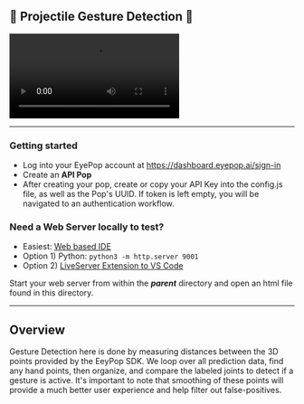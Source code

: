 ## 🚀 Projectile Gesture Detection 🚀

<video src="./imgs/spider.github.mp4" controls></video>

---

### Getting started

- Log into your EyePop account at https://dashboard.eyepop.ai/sign-in
- Create an **API Pop**
- After creating your pop, create or copy your API Key into the config.js file, as well as the Pop's UUID. If token is left empty, you will be navigated to an authentication workflow.

### Need a Web Server locally to test?

- Easiest: [Web based IDE](https://replit.com/)
- Option 1) Python: `python3 -m http.server 9001`
- Option 2) [LiveServer Extension to VS Code](https://marketplace.visualstudio.com/items?itemName=ritwickdey.LiveServer)

Start your web server from within the **_parent_** directory and open an html file found in this directory.

---

## Overview

Gesture Detection here is done by measuring distances between the 3D points provided by the EeyPop SDK. We loop over all prediction data, find any hand points, then organize, and compare the labeled joints to detect if a gesture is active.
It's important to note that smoothing of these points will provide a much better user experience and help filter out false-positives.
